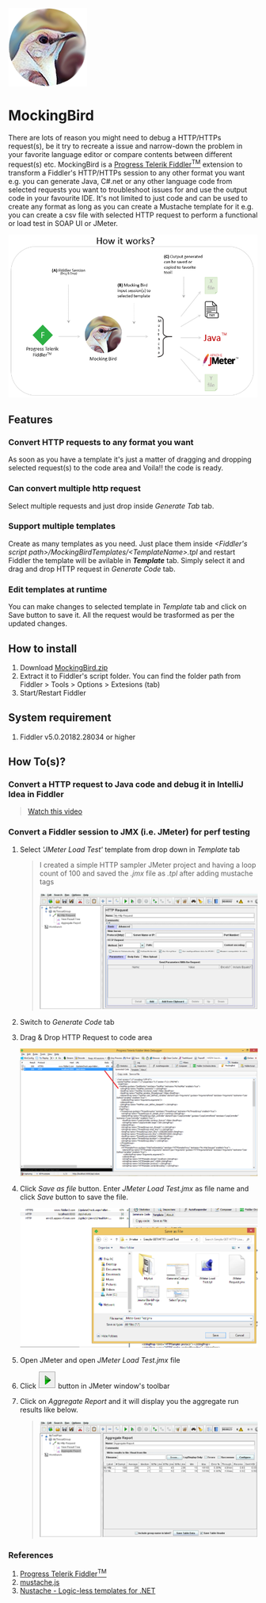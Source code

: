 ![Mocking Bird](MockingBird.png "Mocking Bird")
# MockingBird #
There are lots of reason you might need to debug a HTTP/HTTPs request(s), be it try to recreate a issue and narrow-down the problem in your favorite language editor or compare contents between different request(s) etc. MockingBird is a [Progress Telerik Fiddler<sup>TM</sup>](https://www.telerik.com/fiddler) extension to transform a Fiddler's HTTP/HTTPs session to any other format you want e.g. you can generate Java, C#.net or any other language code from selected requests you want to troubleshoot issues for and use the output code in your favourite IDE. It's not limited to just code and can be used to create any format as long as you can create a Mustache template for it e.g. you can create a csv file with selected HTTP request to perform a functional or load test in SOAP UI or JMeter.

![How it works](help/MockingBird%20how%20it%20works.png)

## Features ##
### Convert HTTP requests to any format you want ###
As soon as you have a template it's just a matter of dragging and dropping selected request(s) to the code area and Voila!! the code is ready.

### Can convert multiple http request ###
Select multiple requests and just drop inside _Generate Tab_ tab.

### Support multiple templates ###
Create as many templates as you need. Just place them inside _<Fiddler's script path>/MockingBirdTemplates/\<TemplateName>.tpl_ and restart Fiddler the template will be avilable in ___Template___ tab. Simply select it and drag and drop HTTP request in _Generate Code_ tab.

### Edit templates at runtime ###
You can make changes to selected template in _Template_ tab and click on Save button to save it. All the request would be trasformed as per the updated changes.

## How to install ##
1. Download [MockingBird.zip](MockingBird.zip)
2. Extract it to Fiddler's script folder. You can find the folder path from Fiddler > Tools > Options > Extesions (tab)
3. Start/Restart Fiddler

## System requirement ##
1. Fiddler v5.0.20182.28034 or higher


## How To(s)? ##
### **Convert a HTTP request to Java code and debug it in IntelliJ Idea in Fiddler** ###
   > [Watch this video](https://youtu.be/SujiYylkB7s)  


### **Convert a Fiddler session to JMX (i.e. JMeter) for perf testing** ###

1. Select _'JMeter Load Test'_ template from drop down in _Template_ tab

   > I created a simple HTTP sampler JMeter project and having a loop count of 100 and saved the _.jmx_ file as _.tpl_ after adding mustache tags
   > 
   >![Img](help/Jmeter/Simple%20GET%20HTTP%20Load%20Test/JmeterBlankProject.png)

2. Switch to _Generate Code_ tab
3. Drag & Drop HTTP Request to code area

   ![](help/Jmeter/Simple%20GET%20HTTP%20Load%20Test/GenerateCode.png)

4. Click _Save as file_ button. Enter _JMeter Load Test.jmx_ as file name and click _Save_ button to save the file.

   ![](help/Jmeter/Simple%20GET%20HTTP%20Load%20Test/SaveJmx.png)

5. Open JMeter and open _JMeter Load Test.jmx_ file
6. Click ![_start_](help/Jmeter/Simple%20GET%20HTTP%20Load%20Test/StartButton.png) button in JMeter window's toolbar
7. Click on _Aggregate Report_ and it will display you the aggregate run results like below.

   >![Aggregate Report](help/Jmeter/Simple%20GET%20HTTP%20Load%20Test/AggregateReport.png)

### References ###
1. [Progress Telerik Fiddler<sup>TM</sup>](https://www.telerik.com/fiddler)
2. [mustache.js](https://github.com/janl/mustache.js/)
3. [Nustache - Logic-less templates for .NET](https://github.com/jdiamond/Nustache)
